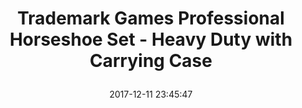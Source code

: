 ---
title: > #shorten me
  Trademark Games Professional Horseshoe Set - Heavy Duty with Carrying Case
name: >
  Trademark Games Professional Horseshoe Set - Heavy Duty with Carrying Case
date: "2017-12-11 23:45:47"
buy_now: "https://www.amazon.com/Trademark-Games-Professional-Horseshoe-Set/dp/B002FJA1DK?SubscriptionId=AKIAIA5RBQIWQVTCUEUQ&tag=coldcutdeals-20&linkCode=xm2&camp=2025&creative=165953&creativeASIN=B002FJA1DK"
description_markdown: >-

  - 2.33 Pound horseshoes

  - 4 - Horseshoes - 7.25 x 6.5 inches

  - 2 - 23.25 inch Poles

  - Carrying bag for quick and easy storage

  - Lots of fun for friends and family


tweet_id_str: "940367036869431297"
price: "$99.99"
list_price: "$99.99"
deal_price: "$40.03"
you_save: "$59.96 (60%)"
asin: "B002FJA1DK"
image: "https://images-na.ssl-images-amazon.com/images/I/51Bc1gy4kiL.jpg"
---